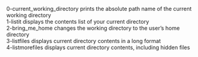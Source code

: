 0-current_working_directory prints the absolute path name of the current working directory <br />
1-listit displays the contents list of your current directory <br />
2-bring_me_home changes the working directory to the user’s home directory <br />
3-listfiles displays current directory contents in a long format <br />
4-listmorefiles displays current directory contents, including hidden files <br />
